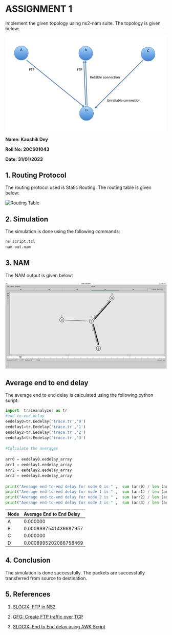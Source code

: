 # ASSIGNMENT 1

Implement the given topology using ns2-nam suite. The topology is given below:

![TOPOLOGY JPEG](assets\top.jpg)

**Name: Kaushik Dey**

**Roll No: 20CS01043**

**Date: 31/01/2023**

## 1. Routing Protocol

The routing protocol used is Static Routing. The routing table is given below:

![Routing Table](assets\routing_table.jpg)

## 2. Simulation

The simulation is done using the following commands:

```bash
ns script.tcl
nam out.nam
```

## 3. NAM

The NAM output is given below:

![NAM Output](assets\screenshot.jpg)

## Average end to end delay

The average end to end delay is calculated using the following python script:

```python
import  traceanalyzer as tr
#end-to-end delay
eedelay0=tr.Eedelay('trace.tr','0')
eedelay1=tr.Eedelay('trace.tr','1')
eedelay2=tr.Eedelay('trace.tr','2')
eedelay3=tr.Eedelay('trace.tr','3')

#Calculate the averages

arr0 = eedelay0.eedelay_array
arr1 = eedelay1.eedelay_array
arr2 = eedelay2.eedelay_array
arr3 = eedelay3.eedelay_array

print("Average end-to-end delay for node 0 is " ,  sum (arr0) / len (arr0))
print("Average end-to-end delay for node 1 is " ,  sum (arr1) / len (arr1))
print("Average end-to-end delay for node 2 is " ,  sum (arr2) / len (arr2))
print("Average end-to-end delay for node 3 is " ,  sum (arr3) / len (arr3))
```

| Node | Average End to End Delay |
| :---| :--- |
| A | 0.000000 |
| B | 0.0008997541436687957 |
| C | 0.000000 |
| D | 0.0008995202088758469 |

## 4. Conclusion

The simulation is done successfully. The packets are successfully transferred from source to destination.

## 5. References

1. [SLOGIX: FTP in NS2](https://slogix.in/source-code/ns2-sample-for-wired-networks/how-to-create-data-transfer-between-nodes-using-tcp-in-ns2/)

2. [GFG: Create FTP traffic over TCP](https://www.geeksforgeeks.org/tcl-script-to-create-ftp-traffic-over-tcp/)

3. [SLOGIX: End to End delay using AWK Script](https://slogix.in/source-code/ns2-sample-for-wireless-networks/how-to-calculate-end-to-end-delay-using-awk-script-in-ns2/#:~:text=Delay%20is%20the%20difference%20between,file%20and%20produces%20the%20result.)